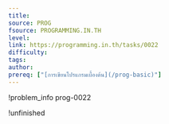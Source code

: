```yaml
---
title: 
source: PROG
fsource: PROGRAMMING.IN.TH
level:
link: https://programming.in.th/tasks/0022
difficulty: 
tags: 
author: 
prereq: ["[การเขียนโปรแกรมเบื้องต้น](/prog-basic)"]
---
```


!problem_info prog-0022

!unfinished
